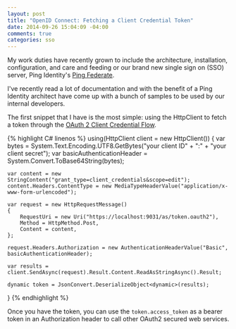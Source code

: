 ```yaml
---
layout: post
title: "OpenID Connect: Fetching a Client Credential Token"
date: 2014-09-26 15:04:09 -04:00
comments: true
categories: sso
---
```


My work duties have recently grown to include the architecture, installation, configuration, and care and feeding or our brand new single sign on (SSO) server, Ping Identity's [Ping Federate](https://www.pingidentity.com/en/products/pingfederate.html).

I've recently read a lot of documentation and with the benefit of a Ping Identity architect have come up with a bunch of samples to be used by our internal developers.

The first snippet that I have is the most simple: using the HttpClient to fetch a token through the [OAuth 2 Client Credential Flow](http://documentation.pingidentity.com/display/PF72/OAuth+2.0).

{% highlight C# linenos %}
using(HttpClient client = new HttpClient())
{
    var bytes = System.Text.Encoding.UTF8.GetBytes("your client ID" + ":" + "your client secret");
    var basicAuthenticationHeader = System.Convert.ToBase64String(bytes);

    var content = new StringContent("grant_type=client_credentials&scope=edit");
    content.Headers.ContentType = new MediaTypeHeaderValue("application/x-www-form-urlencoded");

    var request = new HttpRequestMessage()
    {
        RequestUri = new Uri("https://localhost:9031/as/token.oauth2"),
        Method = HttpMethod.Post,
        Content = content,
    };

    request.Headers.Authorization = new AuthenticationHeaderValue("Basic", basicAuthenticationHeader);

    var results = client.SendAsync(request).Result.Content.ReadAsStringAsync().Result;

    dynamic token = JsonConvert.DeserializeObject<dynamic>(results);
}
{% endhighlight %}

Once you have the token, you can use the `token.access_token` as a bearer token in an Authorization header to call other OAuth2 secured web services.

